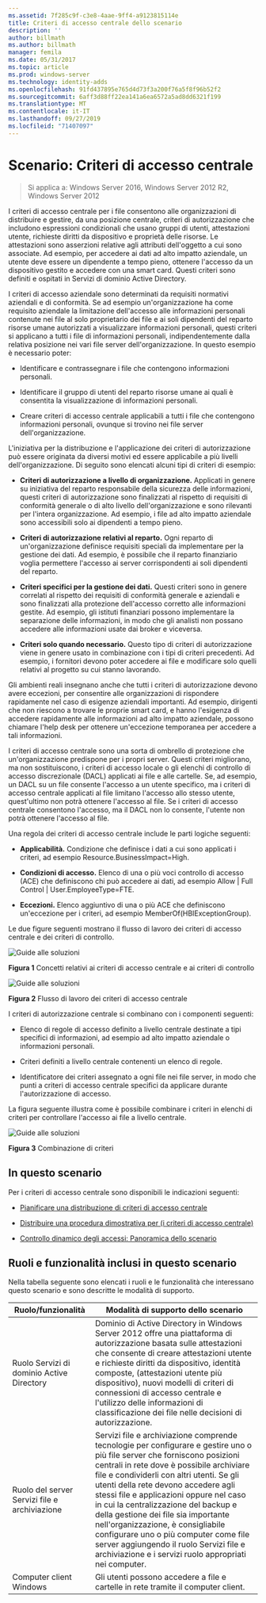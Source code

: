 ```yaml
---
ms.assetid: 7f285c9f-c3e8-4aae-9ff4-a9123815114e
title: Criteri di accesso centrale dello scenario
description: ''
author: billmath
ms.author: billmath
manager: femila
ms.date: 05/31/2017
ms.topic: article
ms.prod: windows-server
ms.technology: identity-adds
ms.openlocfilehash: 91fd437895e765d4d73f3a200f76a5f8f96b52f2
ms.sourcegitcommit: 6aff3d88ff22ea141a6ea6572a5ad8dd6321f199
ms.translationtype: MT
ms.contentlocale: it-IT
ms.lasthandoff: 09/27/2019
ms.locfileid: "71407097"
---
```

# <a name="scenario-central-access-policy"></a>Scenario: Criteri di accesso centrale

>Si applica a: Windows Server 2016, Windows Server 2012 R2, Windows Server 2012

I criteri di accesso centrale per i file consentono alle organizzazioni di distribuire e gestire, da una posizione centrale, criteri di autorizzazione che includono espressioni condizionali che usano gruppi di utenti, attestazioni utente, richieste diritti da dispositivo e proprietà delle risorse. Le attestazioni sono asserzioni relative agli attributi dell'oggetto a cui sono associate. Ad esempio, per accedere ai dati ad alto impatto aziendale, un utente deve essere un dipendente a tempo pieno, ottenere l'accesso da un dispositivo gestito e accedere con una smart card. Questi criteri sono definiti e ospitati in Servizi di dominio Active Directory.  
  
I criteri di accesso aziendale sono determinati da requisiti normativi aziendali e di conformità. Se ad esempio un'organizzazione ha come requisito aziendale la limitazione dell'accesso alle informazioni personali contenute nei file al solo proprietario dei file e ai soli dipendenti del reparto risorse umane autorizzati a visualizzare informazioni personali, questi criteri si applicano a tutti i file di informazioni personali, indipendentemente dalla relativa posizione nei vari file server dell'organizzazione. In questo esempio è necessario poter:  
  
-   Identificare e contrassegnare i file che contengono informazioni personali.  
  
-   Identificare il gruppo di utenti del reparto risorse umane ai quali è consentita la visualizzazione di informazioni personali.  
  
-   Creare criteri di accesso centrale applicabili a tutti i file che contengono informazioni personali, ovunque si trovino nei file server dell'organizzazione.  
  
L'iniziativa per la distribuzione e l'applicazione dei criteri di autorizzazione può essere originata da diversi motivi ed essere applicabile a più livelli dell'organizzazione. Di seguito sono elencati alcuni tipi di criteri di esempio:  
  
-   **Criteri di autorizzazione a livello di organizzazione.** Applicati in genere su iniziativa del reparto responsabile della sicurezza delle informazioni, questi criteri di autorizzazione sono finalizzati al rispetto di requisiti di conformità generale o di alto livello dell'organizzazione e sono rilevanti per l'intera organizzazione. Ad esempio, i file ad alto impatto aziendale sono accessibili solo ai dipendenti a tempo pieno.  
  
-   **Criteri di autorizzazione relativi al reparto.** Ogni reparto di un'organizzazione definisce requisiti speciali da implementare per la gestione dei dati. Ad esempio, è possibile che il reparto finanziario voglia permettere l'accesso ai server corrispondenti ai soli dipendenti del reparto.  
  
-   **Criteri specifici per la gestione dei dati.** Questi criteri sono in genere correlati al rispetto dei requisiti di conformità generale e aziendali e sono finalizzati alla protezione dell'accesso corretto alle informazioni gestite. Ad esempio, gli istituti finanziari possono implementare la separazione delle informazioni, in modo che gli analisti non possano accedere alle informazioni usate dai broker e viceversa.  
  
-   **Criteri solo quando necessario.** Questo tipo di criteri di autorizzazione viene in genere usato in combinazione con i tipi di criteri precedenti. Ad esempio, i fornitori devono poter accedere ai file e modificare solo quelli relativi al progetto su cui stanno lavorando.  
  
Gli ambienti reali insegnano anche che tutti i criteri di autorizzazione devono avere eccezioni, per consentire alle organizzazioni di rispondere rapidamente nel caso di esigenze aziendali importanti. Ad esempio, dirigenti che non riescono a trovare le proprie smart card, e hanno l'esigenza di accedere rapidamente alle informazioni ad alto impatto aziendale, possono chiamare l'help desk per ottenere un'eccezione temporanea per accedere a tali informazioni.  
  
I criteri di accesso centrale sono una sorta di ombrello di protezione che un'organizzazione predispone per i propri server. Questi criteri migliorano, ma non sostituiscono, i criteri di accesso locale o gli elenchi di controllo di accesso discrezionale (DACL) applicati ai file e alle cartelle. Se, ad esempio, un DACL su un file consente l'accesso a un utente specifico, ma i criteri di accesso centrale applicati al file limitano l'accesso allo stesso utente, quest'ultimo non potrà ottenere l'accesso al file. Se i criteri di accesso centrale consentono l'accesso, ma il DACL non lo consente, l'utente non potrà ottenere l'accesso al file.  
  
Una regola dei criteri di accesso centrale include le parti logiche seguenti:  
  
-   **Applicabilità.** Condizione che definisce i dati a cui sono applicati i criteri, ad esempio Resource.BusinessImpact=High.  
  
-   **Condizioni di accesso.** Elenco di una o più voci controllo di accesso (ACE) che definiscono chi può accedere ai dati, ad esempio Allow | Full Control | User.EmployeeType=FTE.  
  
-   **Eccezioni.** Elenco aggiuntivo di una o più ACE che definiscono un'eccezione per i criteri, ad esempio MemberOf(HBIExceptionGroup).  
  
Le due figure seguenti mostrano il flusso di lavoro dei criteri di accesso centrale e dei criteri di controllo.  
  
![Guide alle soluzioni](media/Scenario--Central-Access-Policy/DynamicAccessControl_RevGuide.JPG)  
  
**Figura 1** Concetti relativi ai criteri di accesso centrale e ai criteri di controllo  
  
![Guide alle soluzioni](media/Scenario--Central-Access-Policy/DynamicAccessControl_RevGuide_2.JPG)  
  
**Figura 2** Flusso di lavoro dei criteri di accesso centrale  
  
I criteri di autorizzazione centrale si combinano con i componenti seguenti:  
  
-   Elenco di regole di accesso definito a livello centrale destinate a tipi specifici di informazioni, ad esempio ad alto impatto aziendale o informazioni personali.  
  
-   Criteri definiti a livello centrale contenenti un elenco di regole.  
  
-   Identificatore dei criteri assegnato a ogni file nei file server, in modo che punti a criteri di accesso centrale specifici da applicare durante l'autorizzazione di accesso.  
  
La figura seguente illustra come è possibile combinare i criteri in elenchi di criteri per controllare l'accesso ai file a livello centrale.  
  
![Guide alle soluzioni](media/Scenario--Central-Access-Policy/DynamicAccessControl_RevGuide3.JPG)  
  
**Figura 3** Combinazione di criteri  
  
## <a name="in-this-scenario"></a>In questo scenario  
Per i criteri di accesso centrale sono disponibili le indicazioni seguenti:  
  
-   [Pianificare una distribuzione di criteri di accesso centrale](assetId:///0311a76d-d66c-4ddb-ade6-af586a2ad82f)  
  
-   [Distribuire una procedura dimostrativa per &#40;i criteri di accesso centrale&#41;](Deploy-a-Central-Access-Policy--Demonstration-Steps-.md)  
  
-   [Controllo dinamico degli accessi: Panoramica dello scenario](Dynamic-Access-Control--Scenario-Overview.md)  
  
## <a name="BKMK_NEW"></a>Ruoli e funzionalità inclusi in questo scenario  
Nella tabella seguente sono elencati i ruoli e le funzionalità che interessano questo scenario e sono descritte le modalità di supporto.  
  
|Ruolo/funzionalità|Modalità di supporto dello scenario|  
|-----------------|---------------------------------|  
|Ruolo Servizi di dominio Active Directory|Dominio di Active Directory in Windows Server 2012 offre una piattaforma di autorizzazione basata sulle attestazioni che consente di creare attestazioni utente e richieste diritti da dispositivo, identità composte, (attestazioni utente più dispositivo), nuovi modelli di criteri di connessioni di accesso centrale e l'utilizzo delle informazioni di classificazione dei file nelle decisioni di autorizzazione.|  
|Ruolo del server Servizi file e archiviazione|Servizi file e archiviazione comprende tecnologie per configurare e gestire uno o più file server che forniscono posizioni centrali in rete dove è possibile archiviare file e condividerli con altri utenti. Se gli utenti della rete devono accedere agli stessi file e applicazioni oppure nel caso in cui la centralizzazione del backup e della gestione dei file sia importante nell'organizzazione, è consigliabile configurare uno o più computer come file server aggiungendo il ruolo Servizi file e archiviazione e i servizi ruolo appropriati nei computer.|  
|Computer client Windows|Gli utenti possono accedere a file e cartelle in rete tramite il computer client.|  
  


